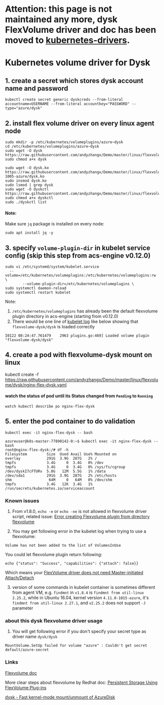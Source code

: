 # Attention: this page is not maintained any more, dysk FlexVolume driver and doc has been moved to [kubernetes-drivers](https://github.com/andyzhangx/kubernetes-drivers/tree/master/flexvolume/dysk).

# Kubernetes volume driver for Dysk
## 1. create a secret which stores dysk account name and password
```
kubectl create secret generic dyskcreds --from-literal accountname=USERNAME --from-literal accountkey="PASSWORD" --type="azure/dysk"
```

## 2. install flex volume driver on every linux agent node
```
sudo mkdir -p /etc/kubernetes/volumeplugins/azure~dysk
cd /etc/kubernetes/volumeplugins/azure~dysk
sudo wget -O dysk https://raw.githubusercontent.com/andyzhangx/Demo/master/linux/flexvolume/dysk/dysk
sudo chmod a+x dysk

sudo wget -O dysk.ko https://raw.githubusercontent.com/andyzhangx/Demo/master/linux/flexvolume/dysk/4.13.0-1005-azure/dysk.ko
sudo insmod dysk.ko
sudo lsmod | grep dysk
sudo wget -O dyskctl https://raw.githubusercontent.com/andyzhangx/Demo/master/linux/flexvolume/dysk/dyskctl
sudo chmod a+x dyskctl
sudo ./dyskctl list
```
#### Note:
Make sure `jq` package is installed on every node: 
```
sudo apt install jq -y
```

## 3. specify `volume-plugin-dir` in kubelet service config (skip this step from acs-engine v0.12.0)
```
sudo vi /etc/systemd/system/kubelet.service
  --volume=/etc/kubernetes/volumeplugins:/etc/kubernetes/volumeplugins:rw \
        --volume-plugin-dir=/etc/kubernetes/volumeplugins \
sudo systemctl daemon-reload
sudo systemctl restart kubelet
```
Note:
1. `/etc/kubernetes/volumeplugins` has already been the default flexvolume plugin directory in acs-engine (starting from v0.12.0)
2. There would be one line of [kubelet log](https://github.com/andyzhangx/Demo/tree/master/debug#q-how-to-get-k8s-kubelet-logs-on-linux-agent) like below showing that `flexvolume-dysk/dysk` is loaded correctly
```
I0122 08:24:47.761479    2963 plugins.go:469] Loaded volume plugin "flexvolume-dysk/dysk"
```

## 4. create a pod with flexvolume-dysk mount on linux
kubectl create -f https://raw.githubusercontent.com/andyzhangx/Demo/master/linux/flexvolume/dysk/nginx-flex-dysk.yaml

#### watch the status of pod until its Status changed from `Pending` to `Running`
```watch kubectl describe po nginx-flex-dysk```

## 5. enter the pod container to do validation
```kubectl exec -it nginx-flex-dysk -- bash```

```
azureuser@k8s-master-77890142-0:~$ kubectl exec -it nginx-flex-dysk -- bash
root@nginx-flex-dysk:/# df -h
Filesystem         Size  Used Avail Use% Mounted on
overlay            291G  3.9G  287G   2% /
tmpfs              3.4G     0  3.4G   0% /dev
tmpfs              3.4G     0  3.4G   0% /sys/fs/cgroup
/dev/dyskI7cFTURv  5.8G   12M  5.5G   1% /data
/dev/sda1          291G  3.9G  287G   2% /etc/hosts
shm                 64M     0   64M   0% /dev/shm
tmpfs              3.4G   12K  3.4G   1% /run/secrets/kubernetes.io/serviceaccount
```

### Known issues
1. From v1.8.0, `echo -e` or `echo -ne` is not allowed in flexvolume driver script, related issue: [Error creating Flexvolume plugin from directory flexvolume](https://github.com/kubernetes/kubernetes/issues/54494)

2. You may get following error in the kubelet log when trying to use a flexvolume:
```
Volume has not been added to the list of VolumesInUse
```
You could let flexvolume plugin return following:
```
echo {"status": "Success", "capabilities": {"attach": false}}
```
Which means your [FlexVolume driver does not need Master-initiated Attach/Detach](https://docs.openshift.org/latest/install_config/persistent_storage/persistent_storage_flex_volume.html#flex-volume-drivers-without-master-initiated-attach-detach)

3. version of some commands in kubelet container is sometimes different from agent VM, e.g.
`findmnt` in `v1.8.4` is `findmnt from util-linux 2.25.2`, while in Ubuntu 16.04, kernel version `4.11.0-1015-azure`, it's `findmnt from util-linux 2.27.1`, and `v2.25.2` does not support `-J` parameter

### about this dysk flexvolume driver usage
1. You will get following error if you don't specify your secret type as driver name `dysk/dysk`
```
MountVolume.SetUp failed for volume "azure" : Couldn't get secret default/azure-secret
```


### Links
[Flexvolume doc](https://github.com/kubernetes/community/blob/master/contributors/devel/flexvolume.md)

More clear steps about flexvolume by Redhat doc: [Persistent Storage Using FlexVolume Plug-ins](https://docs.openshift.org/latest/install_config/persistent_storage/persistent_storage_flex_volume.html)

[dysk - Fast kernel-mode mount/unmount of AzureDisk](https://github.com/khenidak/dysk)
